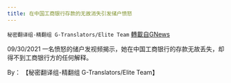 ```yaml
---
title: 在中国工商银行存款的无故消失引发储户愤怒
---
```

`秘密翻译组-精翻组 G-Translators/Elite Team` [轉載自GNews](https://gnews.org/zh-hans/1568360/)

09/30/2021 一名愤怒的储户发视频揭示，她在中国工商银行的存款无故丢失，却得不到工商银行方的任何解释。

By： 【秘密翻译组-精翻组 G-Translators/Elite Team】
